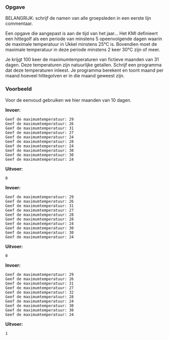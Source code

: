 ### Opgave

BELANGRIJK: schrijf de namen van alle groepsleden in een eerste lijn commentaar.

Een opgave die aangepast is aan de tijd van het jaar... Het KMI definieert een hittegolf als een periode van minstens 5 opeenvolgende dagen waarin de maximale temperatuur in Ukkel minstens 25°C is. Bovendien moet de maximale temperatuur in deze periode minstens 2 keer 30°C zijn of meer.

Je krijgt 100 keer de maximumtemperaturen van fictieve maanden van 31 dagen. Deze temperaturen zijn natuurlijke getallen. Schrijf een programma dat deze temperaturen inleest. Je programma berekent en toont maand per maand hoeveel hittegolven er in die maand geweest zijn.


### Voorbeeld

Voor de eenvoud gebruiken we hier maanden van 10 dagen.

**Invoer:**

    Geef de maximumtemperatuur: 29
    Geef de maximumtemperatuur: 26
    Geef de maximumtemperatuur: 31
    Geef de maximumtemperatuur: 27
    Geef de maximumtemperatuur: 24
    Geef de maximumtemperatuur: 28
    Geef de maximumtemperatuur: 24
    Geef de maximumtemperatuur: 30
    Geef de maximumtemperatuur: 30
    Geef de maximumtemperatuur: 24

**Uitvoer:**

    0
    
**Invoer:**

    Geef de maximumtemperatuur: 29
    Geef de maximumtemperatuur: 26
    Geef de maximumtemperatuur: 31
    Geef de maximumtemperatuur: 27
    Geef de maximumtemperatuur: 28
    Geef de maximumtemperatuur: 28
    Geef de maximumtemperatuur: 24
    Geef de maximumtemperatuur: 30
    Geef de maximumtemperatuur: 30
    Geef de maximumtemperatuur: 24

**Uitvoer:**

    0
    
**Invoer:**

    Geef de maximumtemperatuur: 29
    Geef de maximumtemperatuur: 26
    Geef de maximumtemperatuur: 31
    Geef de maximumtemperatuur: 27
    Geef de maximumtemperatuur: 32
    Geef de maximumtemperatuur: 28
    Geef de maximumtemperatuur: 24
    Geef de maximumtemperatuur: 30
    Geef de maximumtemperatuur: 30
    Geef de maximumtemperatuur: 24

**Uitvoer:**

    1
